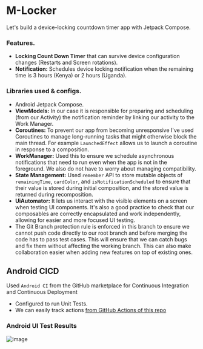 # M-Locker
Let's build a device-locking countdown timer app with Jetpack Compose.

### Features.
- **Locking Count Down Timer** that can survive device configuration changes (Restarts and Screen rotations).
- **Notification:** Schedules device locking notification when the remaining time is 3 hours (Kenya) or 2 hours (Uganda).

### Libraries used & configs.
- Android Jetpack Compose.
- **ViewModels:** In our case it is responsible for preparing and scheduling (from our Activity) the notification reminder by linking our activity to the Work Manager.
- **Coroutines:** To prevent our app from becoming unresponsive I've used Coroutines to manage long-running tasks that might otherwise block the main thread. For example `LaunchedEffect` allows us to launch a coroutine in response to a composition.
- **WorkManager:** Used this to ensure we schedule asynchronous notifications that need to run even when the app is not in the foreground. We also do not have to worry about managing compatibility.
- **State Management:** Used `remember` API to store mutable objects of `remainingTime`, `cardColor`, and `isNotificationScheduled` to ensure that their value  is stored during initial composition, and the stored value is returned during recomposition.
- **UiAutomator:**  It lets us interact with the visible elements on a screen when testing UI components. It's also a good practice to check that our composables are correctly encapsulated and work independently, allowing for easier and more focused UI testing.
- The Git Branch protection rule is enforced in this branch to ensure we cannot push code directly to our root branch and before merging the code has to pass test cases. This will ensure that we can catch bugs and fix them without affecting the working branch. This can also make collaboration easier when adding new features on top of existing ones.

## Android CICD
Used `Android CI` from the GitHub marketplace for Continuous Integration and Continuous Deployment
- Configured to run Unit Tests.
- We can easily track actions [from GitHub Actions of this repo](https://github.com/RocqJones/M-Locker/actions)

### Android UI Test Results
![image](https://github.com/RocqJones/M-Locker/assets/32324500/005b0832-2ef1-4867-971e-8cd3d02fa3ec)

